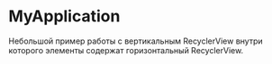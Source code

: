# MyApplication


Небольшой пример работы с вертикальным RecyclerView внутри которого элементы содержат горизонтальный RecyclerView.
